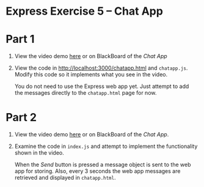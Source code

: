 # Express Exercise 5 – Chat App
<!-- 
## Fetch latest Repository Branch

```
$ cd /DRIVE/xampp/htdocs/Express
$ git pull --no-edit https://github.com/noucampdotorgSSAD2019/express.git latest
$ git status

``` -->

# Part 1

1.	View the video demo [here](https://media.heanet.ie/page/cb34dd156f6c0315c8af495a8a08fc0b) or on BlackBoard of the *Chat App*

1.	View the code in [http://localhost:3000/chatapp.html](http://localhost:3000/chatapp.html) and ``chatapp.js``.  Modify this code so it implements what you see in the video.  

	You do not need to use the Express web app yet.  Just attempt to add the messages directly to the ``chatapp.html`` page for now.

<!-- 1.	Push your code to **your private** repository on GitHub.  Type these commands into your *Git Bash* client:

	```
	$ git status
	$ git add .
	$ git commit -m "Exercise 5 - Part 1 DONE|PARTIAL|HELP"
	$ git push origin master
	$ git status

	``` -->


# Part 2

1.	View the video demo [here](https://media.heanet.ie/page/2d9df49a25ae7b0f01f13cd0ecc6aa7c) or on BlackBoard of the *Chat App*.

1.	Examine the code in ``index.js`` and attempt to implement the functionality shown in the video.

	When the *Send* button is pressed a message object is sent to the web app for storing.  Also, every 3 seconds the web app messages are retrieved and displayed in ``chatapp.html``.

<!-- 1.	Push your code to **your private** repository on GitHub.  Type these commands into your *Git Bash* client:

	```
	$ git status
	$ git add .
	$ git commit -m "Exercise 5 - Part 2 DONE|PARTIAL|HELP"
	$ git push origin master
	$ git status

	``` -->